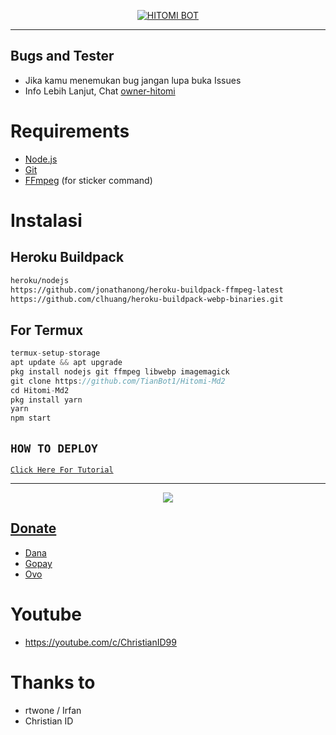 </p>
<p align="center">
<a href="#"><img title="HITOMI BOT" src="https://img.shields.io/badge/HITOMI BOT-green?colorA=%23ff0000&colorB=%23017e40&style=for-the-badge"></a>

</div>


---

## Bugs and Tester
* Jika kamu menemukan bug jangan lupa buka Issues
* Info Lebih Lanjut, Chat [owner-hitomi](https://wa.me/6285921165857)

# Requirements
* [Node.js](https://nodejs.org/en/)
* [Git](https://git-scm.com/downloads)
* [FFmpeg](https://github.com/BtbN/FFmpeg-Builds/releases/download/autobuild-2020-12-08-13-03/ffmpeg-n4.3.1-26-gca55240b8c-win64-gpl-4.3.zip) (for sticker command)

# Instalasi
## Heroku Buildpack
```bash
heroku/nodejs
https://github.com/jonathanong/heroku-buildpack-ffmpeg-latest
https://github.com/clhuang/heroku-buildpack-webp-binaries.git
```
## For Termux
```ts
termux-setup-storage
apt update && apt upgrade
pkg install nodejs git ffmpeg libwebp imagemagick
git clone https://github.com/TianBot1/Hitomi-Md2
cd Hitomi-Md2
pkg install yarn
yarn
npm start
```

## ```HOW TO DEPLOY```

[`Click Here For Tutorial`](https://youtu.be/_CP2_1Yqauo)<br>

----------

<p align="center">
  <a href="https://youtu.be/_CP2_1Yqauo"><img src="https://telegra.ph/file/042309a3aee80be40c474.jpg" />
</p>

## Donate
- [Dana](https://i.ibb.co/f2h3MDQ/Qris.jpg)
- [Gopay](https://i.ibb.co/f2h3MDQ/Qris.jpg)
- [Ovo](https://i.ibb.co/f2h3MDQ/Qris.jpg)

# Youtube
- https://youtube.com/c/ChristianID99

# Thanks to
- rtwone / Irfan
- Christian ID

